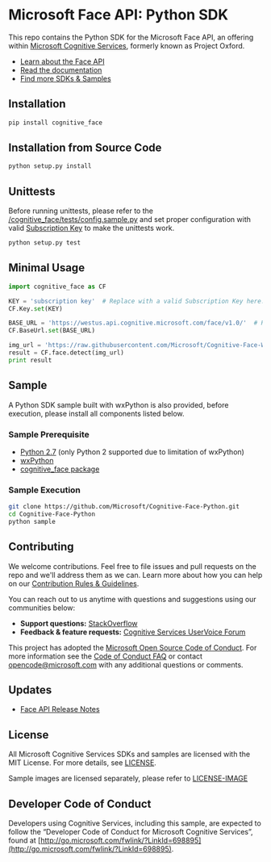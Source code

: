 # Microsoft Face API: Python SDK
This repo contains the Python SDK for the Microsoft Face API, an offering within [Microsoft Cognitive Services](https://www.microsoft.com/cognitive-services), formerly known as Project Oxford.

* [Learn about the Face API](https://www.microsoft.com/cognitive-services/en-us/face-api)
* [Read the documentation](https://www.microsoft.com/cognitive-services/en-us/face-api/documentation/overview)
* [Find more SDKs & Samples](https://www.microsoft.com/cognitive-services/en-us/SDK-Sample?api=face)

## Installation

```bash
pip install cognitive_face
```

## Installation from Source Code

```bash
python setup.py install
```

## Unittests

Before running unittests, please refer to the [/cognitive_face/tests/config.sample.py](/cognitive_face/tests/config.sample.py) and set proper configuration with valid [Subscription Key](https://www.microsoft.com/cognitive-services/en-us/sign-up) to make the unittests work.

```bash
python setup.py test
```

## Minimal Usage

```python
import cognitive_face as CF

KEY = 'subscription key'  # Replace with a valid Subscription Key here.
CF.Key.set(KEY)

BASE_URL = 'https://westus.api.cognitive.microsoft.com/face/v1.0/'  # Replace with your regional Base URL
CF.BaseUrl.set(BASE_URL)

img_url = 'https://raw.githubusercontent.com/Microsoft/Cognitive-Face-Windows/master/Data/detection1.jpg'
result = CF.face.detect(img_url)
print result
```

## Sample

A Python SDK sample built with wxPython is also provided, before execution,
please install all components listed below.

### Sample Prerequisite

- [Python 2.7](https://www.python.org/downloads/) (only Python 2 supported due
  to limitation of wxPython)
- [wxPython](https://wxpython.org/)
- [cognitive_face package](https://pypi.python.org/pypi/cognitive_face)

### Sample Execution

```bash
git clone https://github.com/Microsoft/Cognitive-Face-Python.git
cd Cognitive-Face-Python
python sample
```

## Contributing
We welcome contributions. Feel free to file issues and pull requests on the repo and we'll address them as we can. Learn more about how you can help on our [Contribution Rules & Guidelines](</CONTRIBUTING.md>).

You can reach out to us anytime with questions and suggestions using our communities below:
 - **Support questions:** [StackOverflow](<https://stackoverflow.com/questions/tagged/microsoft-cognitive>)
 - **Feedback & feature requests:** [Cognitive Services UserVoice Forum](<https://cognitive.uservoice.com>)

This project has adopted the [Microsoft Open Source Code of Conduct](https://opensource.microsoft.com/codeofconduct/). For more information see the [Code of Conduct FAQ](https://opensource.microsoft.com/codeofconduct/faq/) or contact [opencode@microsoft.com](mailto:opencode@microsoft.com) with any additional questions or comments.

## Updates
* [Face API Release Notes](https://www.microsoft.com/cognitive-services/en-us/face-api/documentation/ReleaseNotes)

## License
All Microsoft Cognitive Services SDKs and samples are licensed with the MIT License. For more details, see
[LICENSE](</LICENSE.md>).

Sample images are licensed separately, please refer to [LICENSE-IMAGE](</LICENSE-IMAGE.md>)

## Developer Code of Conduct
Developers using Cognitive Services, including this sample, are expected to follow the “Developer Code of Conduct for Microsoft Cognitive Services”, found at [http://go.microsoft.com/fwlink/?LinkId=698895](http://go.microsoft.com/fwlink/?LinkId=698895).
